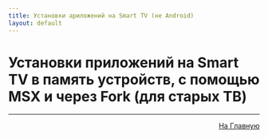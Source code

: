```yaml
---
title: Установки ариложений на Smart TV (не Android)
layout: default
---
```

# Установки приложений на Smart TV в память устройств, с помощью MSX и через Fork (для старых ТВ)

---
<p  align="right"><a href="https://lazykpub.github.io/Lazykpub">На Главную</a></p>
